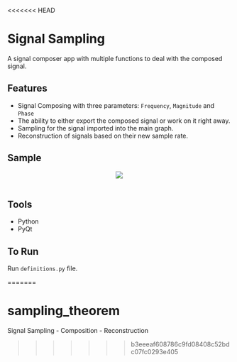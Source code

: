 <<<<<<< HEAD
# Signal Sampling

A signal composer app with multiple functions to deal with the composed signal.

## Features

* Signal Composing with three parameters:
`Frequency`, `Magnitude` and `Phase`
* The ability to either export the composed signal or work on it right away. 
* Sampling for the signal imported into the main graph.
* Reconstruction of signals based on their new sample rate.

## Sample

<p align="center">
    <img src="media/demo.gif"/><br><br>
</p>

## Tools 

* Python
* PyQt

## To Run

Run `definitions.py` file.

=======
# sampling_theorem
Signal Sampling - Composition - Reconstruction
>>>>>>> b3eeeaf608786c9fd08408c52bdc07fc0293e405
